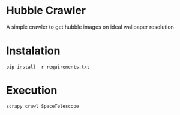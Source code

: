 # Hubble Crawler
A simple crawler to get hubble images on ideal wallpaper resolution


# Instalation
`pip install -r requirements.txt`


# Execution
`scrapy crawl SpaceTelescope`
